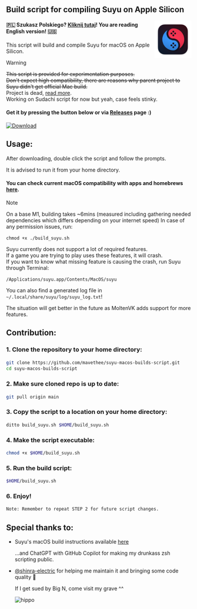 ## Build script for compiling Suyu on Apple Silicon

<img src="./assets/icons/suyu.png" width="20%" height="20%" align="right"/> 

#### 🇵🇱 Szukasz Polskiego? [Kliknij tutaj](README_pl_PL.md)! You are reading English version! 🇺🇸

This script will build and compile Suyu for macOS on Apple Silicon.

> [!WARNING]
> ~~This script is provided for experimentation purposes.<br> 
> Don't expect high compatibility, there are reasons why parent project to Suyu didn't get official Mac build.~~<br>
> Project is dead, [read more](https://pastebin.com/6FYdz9Sr).<br>
> Working on Sudachi script for now but yeah,
> case feels stinky.


#### Get it by pressing the button below or via [Releases](https://github.com/mavethee/suyu-macos-builds-script/releases) page :)

[![Download](https://img.shields.io/badge/Download-v0.0.9-brightgreen)](https://github.com/mavethee/suyu-macos-builds-script/releases/download/0.0.9/build_suyu.sh)

## Usage:

After downloading, double click the script and follow the prompts.

It is advised to run it from your home directory.

#### You can check current macOS compatibility with apps and homebrews [here](./assets/compatibility/compatibility.md).

> [!NOTE]
> On a base M1, building takes ~6mins (measured including gathering needed dependencies which differs depending on your internet speed)
> In case of any permission issues, run:
> ```
> chmod +x ./build_suyu.sh
> ```
>
> Suyu currently does not support a lot of required features.<br>
> If a game you are trying to play uses these features, it will crash. <br>
> If you want to know what missing feature is causing the crash, run Suyu through Terminal:
>
> ```
> /Applications/suyu.app/Contents/MacOS/suyu
> ```
>
> You can also find a generated log file in `~/.local/share/suyu/log/suyu_log.txt`!
>
> The situation will get better in the future as MoltenVK adds support for more features.

## Contribution:

### 1. Clone the repository to your home directory:

```sh
git clone https://github.com/mavethee/suyu-macos-builds-script.git
cd suyu-macos-builds-script
```

### 2. Make sure cloned repo is up to date:

```sh
git pull origin main
```

### 3. Copy the script to a location on your home directory:

```sh
ditto build_suyu.sh $HOME/build_suyu.sh
```

### 4. Make the script executable:

```sh
chmod +x $HOME/build_suyu.sh
```

### 5. Run the build script:

```sh
$HOME/build_suyu.sh
```

### 6. Enjoy!

```sh
Note: Remember to repeat STEP 2 for future script changes.
```

## Special thanks to:

- Suyu's macOS build instructions available [here](https://git.suyu.dev/suyu/suyu/wiki/Building-for-macOS)

    ...and ChatGPT with GitHub Copilot for making my drunkass zsh scripting public.

- [@shinra-electric](https://github.com/shinra-electric) for helping me maintain it and bringing some code quality 🍺

    If I get sued by Big N, come visit my grave ^^

    ![hippo](https://media.tenor.com/uH3ibKuHMSQAAAAC/anime-citrus.gif)
